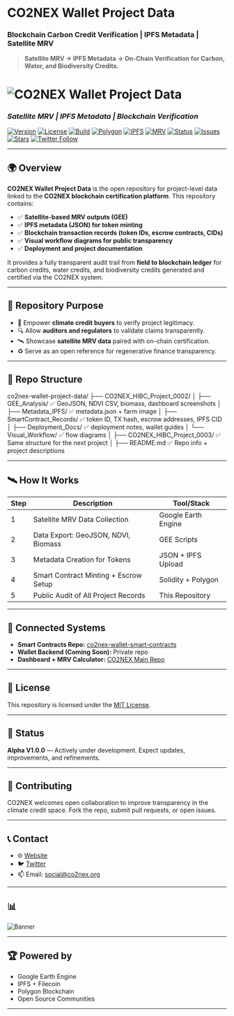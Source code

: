 <!-- META TAGS FOR SEO -->
# CO2NEX Wallet Project Data
### Blockchain Carbon Credit Verification | IPFS Metadata | Satellite MRV

> **Satellite MRV → IPFS Metadata → On-Chain Verification for Carbon, Water, and Biodiversity Credits.**
<meta name="description" content="CO2NEX Wallet Project Data — Satellite-based MRV, IPFS metadata, and blockchain token records for transparent carbon and water credit certification.">
<meta name="keywords" content="CO2NEX, carbon credits, blockchain, Polygon, MRV, IPFS, climate-tech, water credits, regenerative finance, nature-based solutions">
<meta property="og:title" content="CO2NEX Wallet Project Data">
<meta property="og:description" content="Satellite MRV + IPFS Metadata + Blockchain Verification = Transparent Climate Solutions.">
<meta property="og:image" content="https://your-banner-image-url.com/banner.png">
<meta property="og:url" content="https://github.com/CO2NEX-Wallet/co2nex-wallet-project-data">
<meta name="twitter:card" content="summary_large_image">

# ![CO2NEX Wallet Project Data](https://co2nex.org/wp-content/uploads/2025/06/CO2NEX-ECO-WALLET-HIBC-CARBON-WATER-CREDITS.png)

### *Satellite MRV | IPFS Metadata | Blockchain Verification*

[![Version](https://img.shields.io/badge/version-1.0.0--alpha-blue.svg)]()
[![License](https://img.shields.io/badge/license-MIT-green.svg)]()
[![Build](https://img.shields.io/badge/build-passing-brightgreen)]()
[![Polygon](https://img.shields.io/badge/blockchain-Polygon-purple)]()
[![IPFS](https://img.shields.io/badge/storage-IPFS-blue)]()
[![MRV](https://img.shields.io/badge/MRV-Satellite-green)]()
[![Status](https://img.shields.io/badge/status-Active-blue)]()
[![Issues](https://img.shields.io/github/issues/CO2NEX-Wallet/co2nex-wallet-project-data)]()
[![Stars](https://img.shields.io/github/stars/CO2NEX-Wallet/co2nex-wallet-project-data?style=social)]()
[![Twitter Follow](https://img.shields.io/twitter/follow/CO2NEX?style=social)](https://twitter.com/CO2NEX)

---

## 🌍 Overview

**CO2NEX Wallet Project Data** is the open repository for project-level data linked to the **CO2NEX blockchain certification platform**. This repository contains:

- ✅ **Satellite-based MRV outputs (GEE)**
- ✅ **IPFS metadata (JSON) for token minting**
- ✅ **Blockchain transaction records (token IDs, escrow contracts, CIDs)**
- ✅ **Visual workflow diagrams for public transparency**
- ✅ **Deployment and project documentation**

It provides a fully transparent audit trail from **field to blockchain ledger** for carbon credits, water credits, and biodiversity credits generated and certified via the CO2NEX system.

---

## 🚀 Repository Purpose

- 🌱 Empower **climate credit buyers** to verify project legitimacy.
- 🔍 Allow **auditors and regulators** to validate claims transparently.
- 🛰️ Showcase **satellite MRV data** paired with on-chain certification.
- ♻️ Serve as an open reference for regenerative finance transparency.

---

## 🔗 Repo Structure

co2nex-wallet-project-data/
├── CO2NEX_HIBC_Project_0002/
│   ├── GEE_Analysis/            ✅ GeoJSON, NDVI CSV, biomass, dashboard screenshots
│   ├── Metadata_IPFS/           ✅ metadata.json + farm image
│   ├── SmartContract_Records/   ✅ token ID, TX hash, escrow addresses, IPFS CID
│   ├── Deployment_Docs/         ✅ deployment notes, wallet guides
│   └── Visual_Workflow/         ✅ flow diagrams
│
├── CO2NEX_HIBC_Project_0003/    ✅ Same structure for the next project
│
├── README.md                    ✅ Repo info + project descriptions

---

## 🛰️ How It Works

| Step | Description                              | Tool/Stack             |
|------|-------------------------------------------|------------------------|
| 1    | Satellite MRV Data Collection             | Google Earth Engine    |
| 2    | Data Export: GeoJSON, NDVI, Biomass       | GEE Scripts            |
| 3    | Metadata Creation for Tokens              | JSON + IPFS Upload     |
| 4    | Smart Contract Minting + Escrow Setup     | Solidity + Polygon     |
| 5    | Public Audit of All Project Records       | This Repository        |

---

## 🔗 Connected Systems

- **Smart Contracts Repo:** [co2nex-wallet-smart-contracts](https://github.com/CO2NEX-Wallet/co2nex-wallet-smart-contracts)  
- **Wallet Backend (Coming Soon):** Private repo  
- **Dashboard + MRV Calculator:** [CO2NEX Main Repo](https://github.com/CO2NEX)  

---

## 📄 License

This repository is licensed under the [MIT License](LICENSE).

---

## 🚧 Status

**Alpha V1.0.0** — Actively under development. Expect updates, improvements, and refinements.

---

## 🌟 Contributing

CO2NEX welcomes open collaboration to improve transparency in the climate credit space. Fork the repo, submit pull requests, or open issues.

---

## 📞 Contact

- 🌐 [Website](https://co2nex.org)
- 🐦 [Twitter](https://twitter.com/CO2NEX)  
- 📫 Email: social@co2nex.org  

---

## 📊

![Banner](https://co2nex.org/wp-content/uploads/2025/06/CO2NEX-ECO-WALLET-HIBC-CARBON-WATER-CREDITS.png)

---

## 🏆 Powered by

- Google Earth Engine  
- IPFS + Filecoin  
- Polygon Blockchain  
- Open Source Communities  

---

